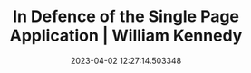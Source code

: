 ---
date: 2023-04-02 12:27:14.503348
link:
  source: web
  source_url: https://roytang.net
  text: In Defence of the Single Page Application | William Kennedy
  url: https://williamkennedy.ninja/javascript/2022/05/03/in-defence-of-the-single-page-application/
source: web
syndicated:
- type: mastodon
  url: https://indieweb.social/users/roytang/statuses/110129213308236533
- type: twitter
  url: https://twitter.com/roytang/status/1642503963919659014/
tags:
- software-development
title: In Defence of the Single Page Application | William Kennedy
---